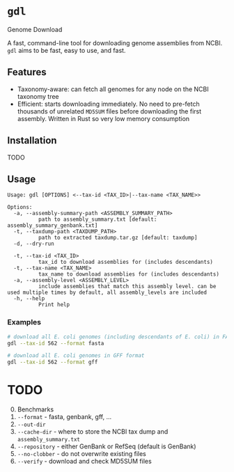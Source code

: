 # `gdl`

Genome Download

A fast, command-line tool for downloading genome assemblies from NCBI. `gdl`
aims to be fast, easy to use, and fast.

## Features

- Taxonomy-aware: can fetch all genomes for any node on the NCBI taxonomy tree
- Efficient: starts downloading immediately. No need to pre-fetch thousands of
  unrelated `MD5SUM` files before downloading the first assembly. Written in
  Rust so very low memory consumption

## Installation

TODO

## Usage

```
Usage: gdl [OPTIONS] <--tax-id <TAX_ID>|--tax-name <TAX_NAME>>

Options:
  -a, --assembly-summary-path <ASSEMBLY_SUMMARY_PATH>
          path to assembly_summary.txt [default: assembly_summary_genbank.txt]
  -t, --taxdump-path <TAXDUMP_PATH>
          path to extracted taxdump.tar.gz [default: taxdump]
  -d, --dry-run

  -t, --tax-id <TAX_ID>
          tax_id to download assemblies for (includes descendants)
  -t, --tax-name <TAX_NAME>
          tax_name to download assemblies for (includes descendants)
  -a, --assembly-level <ASSEMBLY_LEVEL>
          include assemblies that match this assembly level. can be used multiple times by default, all assembly_levels are included
  -h, --help
          Print help
```

### Examples

```sh
# download all E. coli genomes (including descendants of E. coli) in FASTA format
gdl --tax-id 562 --format fasta

# download all E. coli genomes in GFF format
gdl --tax-id 562 --format gff
```

# TODO

0. Benchmarks
1. `--format` - fasta, genbank, gff, ...
2. `--out-dir`
3. `--cache-dir` - where to store the NCBI tax dump and `assembly_summary.txt`
4. `--repository` - either GenBank or RefSeq (default is GenBank)
5. `--no-clobber` - do not overwrite existing files
6. `--verify` - download and check MD5SUM files
